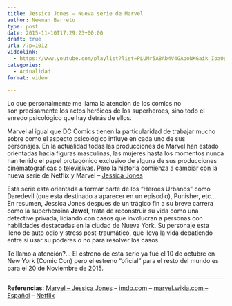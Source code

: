 ```yaml
---
title: Jessica Jones – Nueva serie de Marvel
author: Newman Barreto
type: post
date: 2015-11-10T17:29:23+00:00
draft: true
url: /?p=1012
videolink:
  - https://www.youtube.com/playlist?list=PLUMr5A8Ab4V4GApoNKGaik_IoaOp5aufE
categories:
  - Actualidad
format: video

---
```

<span class="main-paragraph">Lo que personalmente me llama la atención de los comics no son precisamente los actos heróicos de los superheroes, sino todo el enredo psicológico que hay detrás de ellos.</span>

Marvel al igual que DC Comics tienen la particularidad de trabajar mucho sobre como el aspecto psicológico influye en cada uno de sus personajes. En la actualidad todas las producciones de Marvel han estado orientadas hacia figuras masculinas, las mujeres hasta los momentos nunca han tenido el papel protagónico exclusivo de alguna de sus producciones cinematográficas o televisivas. Pero la historia comienza a cambiar con la nueva serie de Netflix y Marvel &#8211; <a href="http://www.imdb.com/title/tt2357547/" target="_blank">Jessica Jones</a>

Esta serie esta orientada a formar parte de los &#8220;Heroes Urbanos&#8221; como Daredevil (que esta destinado a aparecer en un episodio), Punisher, etc&#8230; En resumen, Jessica Jones despues de un trágico fin a su breve carrera como la superheroína **Jewel**, trata de reconstruir su vida como una detective privada, lidiando con casos que involucran a personas con habilidades destacadas en la ciudad de Nueva York. Su personaje esta lleno de auto odio y stress post-traumático, que lleva la vida debatiendo entre si usar su poderes o no para resolver los casos.

Te llamo a atención?&#8230; El estreno de esta serie ya fué el 10 de octubre en New York (Comic Con) pero el estreno &#8220;oficial&#8221; para el resto del mundo es para el 20 de Noviembre de 2015.

* * *

**Referencias**: <a href="http://marvel.com/characters/2722/jessica_jones" target="_blank">Marvel &#8211; Jessica Jones</a> &#8211; <a href="http://www.imdb.com/title/tt2357547/" target="_blank">imdb.com</a> &#8211; <a href="http://es.marvel.wikia.com/wiki/Jessica_Jones_(Tierra-616)" target="_blank">marvel.wikia.com &#8211; Español</a> &#8211; <a href="http://netflix.com/marvelsjessicajones" target="_blank">Netflix</a>
